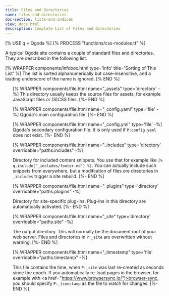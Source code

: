 ```yaml
---
title: Files and Directories
name: files-and-directories
doc-section: lists-and-indices
view: docs.html
description: Complete List of Files and Directories
---
```

[% USE q = Qgoda %]
[% PROCESS "functions/css-modules.tt" %]

A typical Qgoda site contains a couple of standard files and directories.
They are described in the following list.

[% WRAPPER components/infobox.html
           type='info' title='Sorting of This List' %]
The list is sorted alphanumerically but case-insensitive, and a leading
underscore of the name is ignored.
[% END %]

<ul>

[% WRAPPER components/file.html
   name="_assets" type='directory' -%]
This directory usually keeps the source files for assets, for example
JavaScript files or (S)CSS files.
[%- END %]

[% WRAPPER components/file.html
   name="_config.yaml" type='file' -%]
Qgoda's main configuration file.
[%- END %]

[% WRAPPER components/file.html
   name="_config.yml" type='file' -%]
Qgoda's secondary configuration file.  It is only used if <code>P:config.yaml</code>
does not exist.
[%- END %]

[% WRAPPER components/file.html
   name="_includes" type='directory'
   overridable="paths.includes" -%]

Directory for included content snippets.  You use that for example
like <code>[&#37; q.include("_includes/footer.md") &#37;]</code>.  You 
can actually include such snippets from everywhere, but a modifcation 
of files ore directories in `_includes` trigger a site rebuild.
[%- END %]

[% WRAPPER components/file.html
   name="_plugins" type='directory'
   overridable="paths.plugins" -%]

Directory for site-specific plug-ins.  Plug-Ins in this directory are
automatically activated.
[%- END %]

[% WRAPPER components/file.html
   name="_site" type='directory'
   overridable="paths.site" -%]

The output directory.  This will normally be the document root of your
web server.  Files and directories in <code>P:_site</code> are 
overwritten without warning.
[%- END %]

[% WRAPPER components/file.html
   name="_timestamp" type='file'
   overridable="paths.timestamp" -%]

This file contains the time, when <code>P:_site</code> was last
re-created as seconds since the <q-term>epoch</q-term>.  If you 
automatically re-load pages in the browser, for example with
<a href="https://www.browsersync.io/")>browser-sync</a>, you should 
specify  <code>P:_timestamp</code> as the file to watch for changes.
[%- END %]

</ul>
